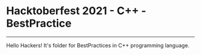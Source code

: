 # Hacktoberfest 2021 - C++ - BestPractice
___
Hello Hackers! It's folder for BestPractices in C++ programming language.